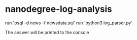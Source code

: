 # nanodegree-log-analysis

run 'psql -d news -f newsdata.sql'
run 'python3 log_parser.py'

The answer will be printed to the console